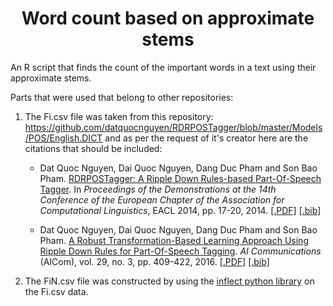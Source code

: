 <h1 align="center">Word count based on approximate stems</h1>
An R script that finds the count of the important words in a text using their approximate stems.


Parts that were used that belong to other repositories:
1. The Fi.csv file was taken from this repository: https://github.com/datquocnguyen/RDRPOSTagger/blob/master/Models/POS/English.DICT and as per the request of it's creator here are the citations that should be included:

    - Dat Quoc Nguyen, Dai Quoc Nguyen, Dang Duc Pham and Son Bao Pham. [RDRPOSTagger: A Ripple Down Rules-based Part-Of-Speech Tagger](http://www.aclweb.org/anthology/E14-2005). In *Proceedings of the Demonstrations at the 14th Conference of the European Chapter of the Association for Computational Linguistics*, EACL 2014, pp. 17-20, 2014. <a href="http://www.aclweb.org/anthology/E14-2005">[.PDF]</a> <a href="http://www.aclweb.org/anthology/E14-2005.bib">[.bib]</a>
    
    - Dat Quoc Nguyen, Dai Quoc Nguyen, Dang Duc Pham and Son Bao Pham. [A Robust Transformation-Based Learning Approach Using Ripple Down Rules for Part-Of-Speech Tagging](http://content.iospress.com/articles/ai-communications/aic698). *AI Communications* (AICom), vol. 29, no. 3, pp. 409-422, 2016. <a href="http://arxiv.org/pdf/1412.4021.pdf">[.PDF]</a> <a href="http://rdrpostagger.sourceforge.net/AICom.bib">[.bib]</a>
    
2. The FiN.csv file was constructed by using the [inflect python library](https://github.com/jazzband/inflect) on the Fi.csv data. 
